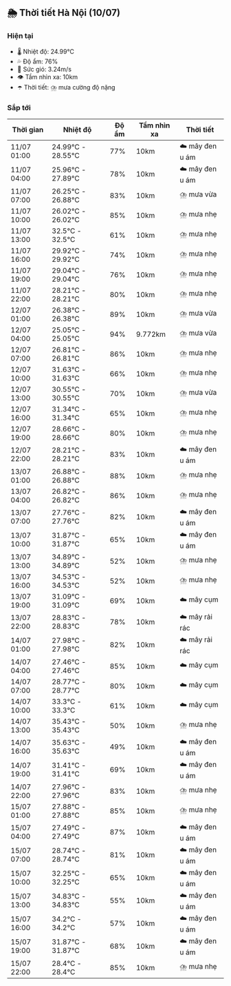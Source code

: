 ## 🌦️ Thời tiết Hà Nội (10/07)

### Hiện tại

- 🌡️ Nhiệt độ: 24.99℃
- 💦 Độ ẩm: 76%
- 💨 Sức gió: 3.24m/s
- 👁️ Tầm nhìn xa: 10km
- ☂️ Thời tiết: ⛈️ mưa cường độ nặng

### Sắp tới

| Thời gian | Nhiệt độ | Độ ẩm | Tầm nhìn xa | Thời tiết |
| --- | --- | --- | --- | --- |
| 11/07 01:00 | 24.99℃ - 28.55℃ | 77% | 10km | ☁️ mây đen u ám |
| 11/07 04:00 | 25.96℃ - 27.89℃ | 78% | 10km | ☁️ mây đen u ám |
| 11/07 07:00 | 26.25℃ - 26.88℃ | 83% | 10km | ⛈️ mưa vừa |
| 11/07 10:00 | 26.02℃ - 26.02℃ | 85% | 10km | ⛈️ mưa nhẹ |
| 11/07 13:00 | 32.5℃ - 32.5℃ | 61% | 10km | ⛈️ mưa nhẹ |
| 11/07 16:00 | 29.92℃ - 29.92℃ | 74% | 10km | ⛈️ mưa nhẹ |
| 11/07 19:00 | 29.04℃ - 29.04℃ | 76% | 10km | ⛈️ mưa nhẹ |
| 11/07 22:00 | 28.21℃ - 28.21℃ | 80% | 10km | ⛈️ mưa nhẹ |
| 12/07 01:00 | 26.38℃ - 26.38℃ | 89% | 10km | ⛈️ mưa vừa |
| 12/07 04:00 | 25.05℃ - 25.05℃ | 94% | 9.772km | ⛈️ mưa vừa |
| 12/07 07:00 | 26.81℃ - 26.81℃ | 86% | 10km | ⛈️ mưa nhẹ |
| 12/07 10:00 | 31.63℃ - 31.63℃ | 66% | 10km | ⛈️ mưa nhẹ |
| 12/07 13:00 | 30.55℃ - 30.55℃ | 70% | 10km | ⛈️ mưa vừa |
| 12/07 16:00 | 31.34℃ - 31.34℃ | 65% | 10km | ⛈️ mưa nhẹ |
| 12/07 19:00 | 28.66℃ - 28.66℃ | 80% | 10km | ⛈️ mưa nhẹ |
| 12/07 22:00 | 28.21℃ - 28.21℃ | 83% | 10km | ☁️ mây đen u ám |
| 13/07 01:00 | 26.88℃ - 26.88℃ | 88% | 10km | ⛈️ mưa nhẹ |
| 13/07 04:00 | 26.82℃ - 26.82℃ | 86% | 10km | ⛈️ mưa nhẹ |
| 13/07 07:00 | 27.76℃ - 27.76℃ | 82% | 10km | ☁️ mây đen u ám |
| 13/07 10:00 | 31.87℃ - 31.87℃ | 65% | 10km | ☁️ mây đen u ám |
| 13/07 13:00 | 34.89℃ - 34.89℃ | 52% | 10km | ⛈️ mưa nhẹ |
| 13/07 16:00 | 34.53℃ - 34.53℃ | 52% | 10km | ⛈️ mưa nhẹ |
| 13/07 19:00 | 31.09℃ - 31.09℃ | 69% | 10km | ☁️ mây cụm |
| 13/07 22:00 | 28.83℃ - 28.83℃ | 78% | 10km | ☁️ mây rải rác |
| 14/07 01:00 | 27.98℃ - 27.98℃ | 82% | 10km | ☁️ mây rải rác |
| 14/07 04:00 | 27.46℃ - 27.46℃ | 85% | 10km | ☁️ mây cụm |
| 14/07 07:00 | 28.77℃ - 28.77℃ | 80% | 10km | ☁️ mây cụm |
| 14/07 10:00 | 33.3℃ - 33.3℃ | 61% | 10km | ☁️ mây cụm |
| 14/07 13:00 | 35.43℃ - 35.43℃ | 50% | 10km | ⛈️ mưa nhẹ |
| 14/07 16:00 | 35.63℃ - 35.63℃ | 49% | 10km | ☁️ mây đen u ám |
| 14/07 19:00 | 31.41℃ - 31.41℃ | 69% | 10km | ☁️ mây đen u ám |
| 14/07 22:00 | 27.96℃ - 27.96℃ | 83% | 10km | ⛈️ mưa nhẹ |
| 15/07 01:00 | 27.88℃ - 27.88℃ | 85% | 10km | ⛈️ mưa nhẹ |
| 15/07 04:00 | 27.49℃ - 27.49℃ | 87% | 10km | ☁️ mây đen u ám |
| 15/07 07:00 | 28.74℃ - 28.74℃ | 81% | 10km | ☁️ mây đen u ám |
| 15/07 10:00 | 32.25℃ - 32.25℃ | 65% | 10km | ☁️ mây đen u ám |
| 15/07 13:00 | 34.83℃ - 34.83℃ | 55% | 10km | ☁️ mây đen u ám |
| 15/07 16:00 | 34.2℃ - 34.2℃ | 57% | 10km | ☁️ mây đen u ám |
| 15/07 19:00 | 31.87℃ - 31.87℃ | 68% | 10km | ☁️ mây đen u ám |
| 15/07 22:00 | 28.4℃ - 28.4℃ | 85% | 10km | ⛈️ mưa nhẹ |
